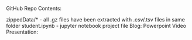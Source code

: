 GitHub Repo Contents:

zippedData/* - all .gz files have been extracted with .csv/.tsv files in same folder
student.ipynb - jupyter notebook project file
Blog: 
Powerpoint
Video Presentation: